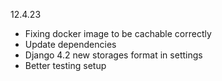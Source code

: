 12.4.23
* Fixing docker image to be cachable correctly
* Update dependencies
* Django 4.2 new storages format in settings
* Better testing setup